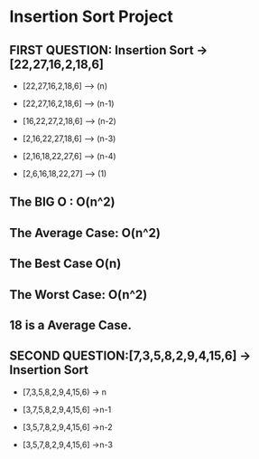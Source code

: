 # Insertion Sort Project


## FIRST QUESTION: Insertion Sort -> [22,27,16,2,18,6]

* [22,27,16,2,18,6] --> (n)

* [22,27,16,2,18,6] --> (n-1)

* [16,22,27,2,18,6] --> (n-2)

* [2,16,22,27,18,6] --> (n-3)

* [2,16,18,22,27,6] --> (n-4)

* [2,6,16,18,22,27] --> (1)

## The BIG O : O(n^2)

## The Average Case: O(n^2)

## The Best Case O(n)

## The Worst Case: O(n^2)

## 18 is a Average Case.


## SECOND QUESTION:[7,3,5,8,2,9,4,15,6] -> Insertion Sort

* [7,3,5,8,2,9,4,15,6) -> n

* [3,7,5,8,2,9,4,15,6] ->n-1

* [3,5,7,8,2,9,4,15,6] ->n-2

* [3,5,7,8,2,9,4,15,6] ->n-3
